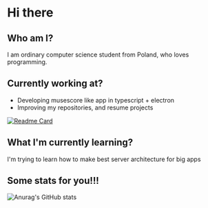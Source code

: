 # Hi there

## Who am I?
I am ordinary computer science student from Poland, who loves programming.

## Currently working at? 
- Developing musescore like app in typescript + electron
- Improving my repositories, and resume projects


[![Readme Card](https://github-readme-stats.vercel.app/api/pin/?username=portalion&repo=DictionaryGame&theme=tokyonight)](https://github.com/portalion/DictionaryGame)

## What I'm currently learning?
I'm trying to learn how to make best server architecture for big apps

## Some stats for you!!!
![Anurag's GitHub stats](https://github-readme-stats.vercel.app/api?username=portalion&theme=radical)

